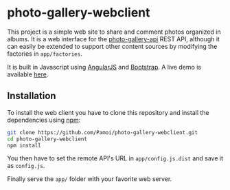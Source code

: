 # photo-gallery-webclient

This project is a simple web site to share and comment photos organized
in albums. It is a web interface for the
[photo-gallery-api](https://github.com/Pamoi/photo-gallery-api) REST API,
although it can easily be extended to support other content sources by
modifying the factories in `app/factories`.

It is built in Javascript using [AngularJS](https://angularjs.org/) and
[Bootstrap](getbootstrap.com/). A live demo is available
[here](https://demo.mgirod.ch).

## Installation

To install the web client you have to clone this repository and install
the dependencies using [npm](https://www.npmjs.com/):

```bash
git clone https://github.com/Pamoi/photo-gallery-webclient.git
cd photo-gallery-webclient
npm install
```

You then have to set the remote API's URL in `app/config.js.dist` and
save it as `config.js`.

Finally serve the `app/` folder with your favorite web server.
